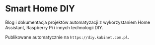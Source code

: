 # Smart Home DIY

Blog i dokumentacja projektów automatyzacji z wykorzystaniem Home Assistant, Raspberry Pi i innych technologii DIY.

Publikowane automatycznie na `https://diy.kabinet.com.pl`.
